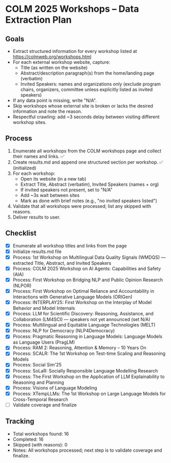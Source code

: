 # COLM 2025 Workshops – Data Extraction Plan

## Goals
- Extract structured information for every workshop listed at https://colmweb.org/workshops.html
- For each external workshop website, capture:
  - Title (as written on the website)
  - Abstract/description paragraph(s) from the home/landing page (verbatim)
  - Invited Speakers: names and organizations only (exclude program chairs, organizers, committee unless explicitly listed as invited speakers)
- If any data point is missing, write "N/A".
- Skip workshops whose external site is broken or lacks the desired information and note the reason.
- Respectful crawling: add ~3 seconds delay between visiting different workshop sites.

## Process
1) Enumerate all workshops from the COLM workshops page and collect their names and links. ✅
2) Create results.md and append one structured section per workshop. ✅ (initialized)
3) For each workshop:
   - Open its website (in a new tab)
   - Extract Title, Abstract (verbatim), Invited Speakers (names + org)
   - If invited speakers not present, set to "N/A"
   - Add ~3s wait between sites
   - Mark as done with brief notes (e.g., "no invited speakers listed")
4) Validate that all workshops were processed; list any skipped with reasons.
5) Deliver results to user.

## Checklist
- [x] Enumerate all workshop titles and links from the page
- [x] Initialize results.md file
- [x] Process: 1st Workshop on Multilingual Data Quality Signals (WMDQS) — extracted Title, Abstract, and Invited Speakers
- [x] Process: COLM 2025 Workshop on AI Agents: Capabilities and Safety (AIA)
- [x] Process: First Workshop on Bridging NLP and Public Opinion Research (NLPOR)
- [x] Process: First Workshop on Optimal Reliance and Accountability in Interactions with Generative Language Models (ORIGen)
- [x] Process: INTERPLAY25: First Workshop on the Interplay of Model Behavior and Model Internals
- [x] Process: LLM for Scientific Discovery: Reasoning, Assistance, and Collaboration (LM4SCI) — speakers not yet announced (set N/A)
- [x] Process: Multilingual and Equitable Language Technologies (MELT)
- [x] Process: NLP for Democracy (NLP4Democracy)
- [x] Process: Pragmatic Reasoning in Language Models: Language Models as Language Users (PragLM)
- [x] Process: RAM 2: Reasoning, Attention & Memory – 10 Years On
- [x] Process: SCALR: The 1st Workshop on Test-time Scaling and Reasoning Models
- [x] Process: Social Sim'25
- [x] Process: SoLaR: Socially Responsible Language Modelling Research
- [x] Process: The First Workshop on the Application of LLM Explainability to Reasoning and Planning
- [x] Process: Visions of Language Modeling
- [x] Process: XTempLLMs: The 1st Workshop on Large Language Models for Cross-Temporal Research
- [ ] Validate coverage and finalize

## Tracking
- Total workshops found: 16
- Completed: 16
- Skipped (with reasons): 0
- Notes: All workshops processed; next step is to validate coverage and finalize.